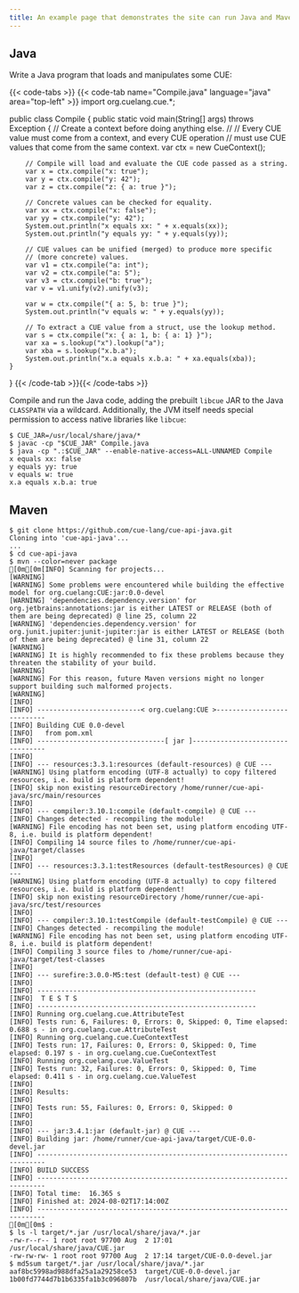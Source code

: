 ```yaml
---
title: An example page that demonstrates the site can run Java and Maven
---
```


## Java

Write a Java program that loads and manipulates some CUE:

{{< code-tabs >}}
{{< code-tab name="Compile.java" language="java" area="top-left" >}}
import org.cuelang.cue.*;

public class Compile {
    public static void main(String[] args) throws Exception {
        // Create a context before doing anything else.
        //
        // Every CUE value must come from a context, and every CUE operation
        // must use CUE values that come from the same context.
        var ctx = new CueContext();


        // Compile will load and evaluate the CUE code passed as a string.
        var x = ctx.compile("x: true");
        var y = ctx.compile("y: 42");
        var z = ctx.compile("z: { a: true }");

        // Concrete values can be checked for equality.
        var xx = ctx.compile("x: false");
        var yy = ctx.compile("y: 42");
        System.out.println("x equals xx: " + x.equals(xx));
        System.out.println("y equals yy: " + y.equals(yy));

        // CUE values can be unified (merged) to produce more specific
        // (more concrete) values.
        var v1 = ctx.compile("a: int");
        var v2 = ctx.compile("a: 5");
        var v3 = ctx.compile("b: true");
        var v = v1.unify(v2).unify(v3);

        var w = ctx.compile("{ a: 5, b: true }");
        System.out.println("v equals w: " + y.equals(yy));

        // To extract a CUE value from a struct, use the lookup method.
        var s = ctx.compile("x: { a: 1, b: { a: 1} }");
        var xa = s.lookup("x").lookup("a");
        var xba = s.lookup("x.b.a");
        System.out.println("x.a equals x.b.a: " + xa.equals(xba));
    }
}
{{< /code-tab >}}{{< /code-tabs >}}

Compile and run the Java code,
adding the prebuilt `libcue` JAR to the Java `CLASSPATH` via a wildcard.
Additionally, the JVM itself needs special permission to access native
libraries like `libcue`:

```text { title="TERMINAL" type="terminal" codeToCopy="Q1VFX0pBUj0vdXNyL2xvY2FsL3NoYXJlL2phdmEvKgpqYXZhYyAtY3AgIiRDVUVfSkFSIiBDb21waWxlLmphdmEKamF2YSAtY3AgIi46JENVRV9KQVIiIC0tZW5hYmxlLW5hdGl2ZS1hY2Nlc3M9QUxMLVVOTkFNRUQgQ29tcGlsZQ==" }
$ CUE_JAR=/usr/local/share/java/*
$ javac -cp "$CUE_JAR" Compile.java
$ java -cp ".:$CUE_JAR" --enable-native-access=ALL-UNNAMED Compile
x equals xx: false
y equals yy: true
v equals w: true
x.a equals x.b.a: true
```

## Maven

```text { title="TERMINAL" type="terminal" codeToCopy="Z2l0IGNsb25lIGh0dHBzOi8vZ2l0aHViLmNvbS9jdWUtbGFuZy9jdWUtYXBpLWphdmEuZ2l0CmNkIGN1ZS1hcGktamF2YQptdm4gLS1jb2xvcj1uZXZlciBwYWNrYWdlCjoKbHMgLWwgdGFyZ2V0LyouamFyIC91c3IvbG9jYWwvc2hhcmUvamF2YS8qLmphcgptZDVzdW0gdGFyZ2V0LyouamFyIC91c3IvbG9jYWwvc2hhcmUvamF2YS8qLmphcg==" }
$ git clone https://github.com/cue-lang/cue-api-java.git
Cloning into 'cue-api-java'...
...
$ cd cue-api-java
$ mvn --color=never package
[0m[0m[INFO] Scanning for projects...
[WARNING] 
[WARNING] Some problems were encountered while building the effective model for org.cuelang:CUE:jar:0.0-devel
[WARNING] 'dependencies.dependency.version' for org.jetbrains:annotations:jar is either LATEST or RELEASE (both of them are being deprecated) @ line 25, column 22
[WARNING] 'dependencies.dependency.version' for org.junit.jupiter:junit-jupiter:jar is either LATEST or RELEASE (both of them are being deprecated) @ line 31, column 22
[WARNING] 
[WARNING] It is highly recommended to fix these problems because they threaten the stability of your build.
[WARNING] 
[WARNING] For this reason, future Maven versions might no longer support building such malformed projects.
[WARNING] 
[INFO] 
[INFO] --------------------------< org.cuelang:CUE >---------------------------
[INFO] Building CUE 0.0-devel
[INFO]   from pom.xml
[INFO] --------------------------------[ jar ]---------------------------------
[INFO] 
[INFO] --- resources:3.3.1:resources (default-resources) @ CUE ---
[WARNING] Using platform encoding (UTF-8 actually) to copy filtered resources, i.e. build is platform dependent!
[INFO] skip non existing resourceDirectory /home/runner/cue-api-java/src/main/resources
[INFO] 
[INFO] --- compiler:3.10.1:compile (default-compile) @ CUE ---
[INFO] Changes detected - recompiling the module!
[WARNING] File encoding has not been set, using platform encoding UTF-8, i.e. build is platform dependent!
[INFO] Compiling 14 source files to /home/runner/cue-api-java/target/classes
[INFO] 
[INFO] --- resources:3.3.1:testResources (default-testResources) @ CUE ---
[WARNING] Using platform encoding (UTF-8 actually) to copy filtered resources, i.e. build is platform dependent!
[INFO] skip non existing resourceDirectory /home/runner/cue-api-java/src/test/resources
[INFO] 
[INFO] --- compiler:3.10.1:testCompile (default-testCompile) @ CUE ---
[INFO] Changes detected - recompiling the module!
[WARNING] File encoding has not been set, using platform encoding UTF-8, i.e. build is platform dependent!
[INFO] Compiling 3 source files to /home/runner/cue-api-java/target/test-classes
[INFO] 
[INFO] --- surefire:3.0.0-M5:test (default-test) @ CUE ---
[INFO] 
[INFO] -------------------------------------------------------
[INFO]  T E S T S
[INFO] -------------------------------------------------------
[INFO] Running org.cuelang.cue.AttributeTest
[INFO] Tests run: 6, Failures: 0, Errors: 0, Skipped: 0, Time elapsed: 0.688 s - in org.cuelang.cue.AttributeTest
[INFO] Running org.cuelang.cue.CueContextTest
[INFO] Tests run: 17, Failures: 0, Errors: 0, Skipped: 0, Time elapsed: 0.197 s - in org.cuelang.cue.CueContextTest
[INFO] Running org.cuelang.cue.ValueTest
[INFO] Tests run: 32, Failures: 0, Errors: 0, Skipped: 0, Time elapsed: 0.411 s - in org.cuelang.cue.ValueTest
[INFO] 
[INFO] Results:
[INFO] 
[INFO] Tests run: 55, Failures: 0, Errors: 0, Skipped: 0
[INFO] 
[INFO] 
[INFO] --- jar:3.4.1:jar (default-jar) @ CUE ---
[INFO] Building jar: /home/runner/cue-api-java/target/CUE-0.0-devel.jar
[INFO] ------------------------------------------------------------------------
[INFO] BUILD SUCCESS
[INFO] ------------------------------------------------------------------------
[INFO] Total time:  16.365 s
[INFO] Finished at: 2024-08-02T17:14:00Z
[INFO] ------------------------------------------------------------------------
[0m[0m$ :
$ ls -l target/*.jar /usr/local/share/java/*.jar
-rw-r--r-- 1 root root 97700 Aug  2 17:01 /usr/local/share/java/CUE.jar
-rw-rw-rw- 1 root root 97700 Aug  2 17:14 target/CUE-0.0-devel.jar
$ md5sum target/*.jar /usr/local/share/java/*.jar
aaf8bc5998ad988dfa25a1a29258ce53  target/CUE-0.0-devel.jar
1b00fd7744d7b1b6335fa1b3c096807b  /usr/local/share/java/CUE.jar
```
